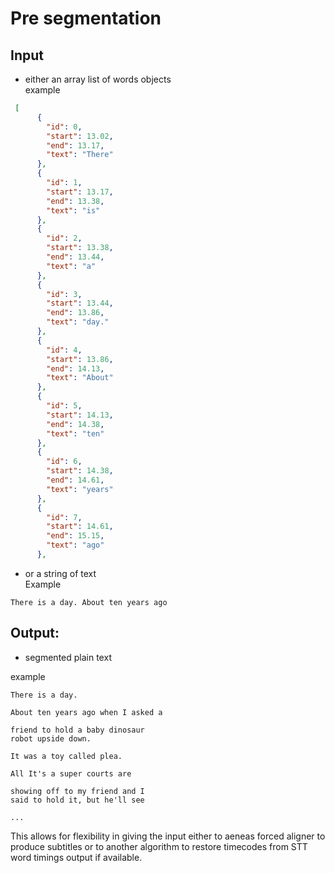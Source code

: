 # Pre segmentation 

## Input 
- either an array list of words objects    
example
```json
 [ 
      {
        "id": 0,
        "start": 13.02,
        "end": 13.17,
        "text": "There"
      },
      {
        "id": 1,
        "start": 13.17,
        "end": 13.38,
        "text": "is"
      },
      {
        "id": 2,
        "start": 13.38,
        "end": 13.44,
        "text": "a"
      },
      {
        "id": 3,
        "start": 13.44,
        "end": 13.86,
        "text": "day."
      },
      {
        "id": 4,
        "start": 13.86,
        "end": 14.13,
        "text": "About"
      },
      {
        "id": 5,
        "start": 14.13,
        "end": 14.38,
        "text": "ten"
      },
      {
        "id": 6,
        "start": 14.38,
        "end": 14.61,
        "text": "years"
      },
      {
        "id": 7,
        "start": 14.61,
        "end": 15.15,
        "text": "ago"
      },
```
- or a string of text     
Example
```
There is a day. About ten years ago
```

## Output: 
- segmented plain text

example

```
There is a day.

About ten years ago when I asked a

friend to hold a baby dinosaur
robot upside down.

It was a toy called plea.

All It's a super courts are

showing off to my friend and I
said to hold it, but he'll see

...
```


This allows for flexibility in giving the input either to aeneas forced aligner to produce subtitles or to another algorithm to restore timecodes from STT word timings output if available.